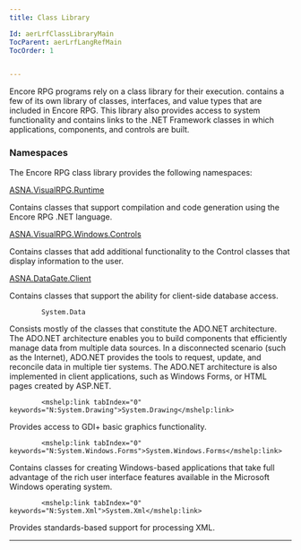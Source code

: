 ```yaml
---
title: Class Library

Id: aerLrfClassLibraryMain
TocParent: aerLrfLangRefMain
TocOrder: 1


---
```


Encore RPG programs rely on a class library for their execution. contains a few of its own library of classes, interfaces, and value types that are included in Encore RPG. This library also provides access to system functionality and contains links to the .NET Framework classes in which applications, components, and controls are built. 

### Namespaces
The Encore RPG class library provides the following namespaces:

[ASNA.VisualRPG.Runtime](ecrLrfRuntimeNamespace.html)

Contains classes that support compilation and code generation using the
                Encore RPG .NET language.


[ASNA.VisualRPG.Windows.Controls](ecrLrfVisualRPGWindowsControlNamespace.html)

Contains classes that add additional functionality to the Control classes that 	display information to the user.


[ASNA.DataGate.Client](../../DCS/_HTML/dcsDataGateClientNamespace.html)

Contains classes that support the ability for client-side database access.


            System.Data

Consists mostly of the classes that constitute the ADO.NET architecture. The ADO.NET architecture enables you
                to build components that efficiently manage data from multiple data
                sources.  In a disconnected scenario (such
                as the Internet), ADO.NET provides the tools to request, update, and reconcile data in multiple tier systems. 
                The ADO.NET architecture is also implemented in client applications, such as Windows Forms, or HTML pages created by ASP.NET.


            <mshelp:link tabIndex="0" keywords="N:System.Drawing">System.Drawing</mshelp:link>

Provides access to GDI+ basic graphics functionality.


            <mshelp:link tabIndex="0" keywords="N:System.Windows.Forms">System.Windows.Forms</mshelp:link>

Contains classes for creating Windows-based applications that take full advantage of the rich user interface
                features available in the Microsoft Windows operating system.


            <mshelp:link tabIndex="0" keywords="N:System.Xml">System.Xml</mshelp:link>

Provides standards-based support for processing XML.

---


